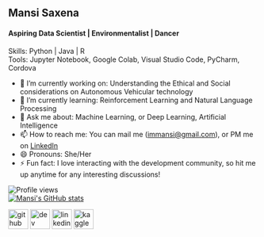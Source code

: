 ## Mansi Saxena
#### Aspiring Data Scientist | Environmentalist | Dancer

Skills: Python | Java | R </br>
Tools: Jupyter Notebook, Google Colab, Visual Studio Code, PyCharm, Cordova

- 🔭 I’m currently working on: Understanding the Ethical and Social considerations on Autonomous Vehicular technology
- 🌱 I’m currently learning: Reinforcement Learning and Natural Language Processing
- 💬 Ask me about: Machine Learning, or Deep Learning, Artificial Intelligence
- 📫 How to reach me: You can mail me (immansi@gmail.com), or PM me on [LinkedIn](https://www.linkedin.com/in/mansi-saxena-084b681a2/) 
- 😄 Pronouns: She/Her
- ⚡ Fun fact: I love interacting with the development community, so hit me up anytime for any interesting discussions!
  
![Profile views](https://gpvc.arturio.dev/saxenamansi)  
[![Mansi's GitHub stats](https://github-readme-stats.vercel.app/api?username=saxenamansi)](https://github.com/anuraghazra/github-readme-stats)

[<img src='https://cdn.jsdelivr.net/npm/simple-icons@3.0.1/icons/github.svg' alt='github' height='40'>](https://github.com/saxenamansi)  [<img src='https://cdn.jsdelivr.net/npm/simple-icons@3.0.1/icons/dev-dot-to.svg' alt='dev' height='40'>](https://dev.to/saxenamansi)  [<img src='https://cdn.jsdelivr.net/npm/simple-icons@3.0.1/icons/linkedin.svg' alt='linkedin' height='40'>](https://www.linkedin.com/in/MansiSaxena/)  [<img src='https://cdn.jsdelivr.net/npm/simple-icons@3.0.1/icons/kaggle.svg' alt='kaggle' height='40'>](https://www.kaggle.com/mansisaxena) 
